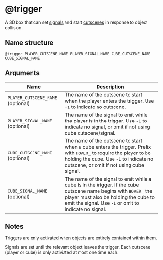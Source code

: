 # @trigger

A 3D box that can set [signals](../signals.md) and start
[cutscenes](../cutscenes/README.md) in response to object collision.

## Name structure

```
@trigger PLAYER_CUTSCENE_NAME PLAYER_SIGNAL_NAME CUBE_CUTSCENE_NAME CUBE_SIGNAL_NAME
```

## Arguments

| Name                              | Description                                                                                                                                                                                                        |
| --------------------------------- | ------------------------------------------------------------------------------------------------------------------------------------------------------------------------------------------------------------------ |
| `PLAYER_CUTSCENE_NAME` (optional) | The name of the cutscene to start when the player enters the trigger. Use `-1` to indicate no cutscene.                                                                                                            |
| `PLAYER_SIGNAL_NAME` (optional)   | The name of the signal to emit while the player is in the trigger. Use `-1` to indicate no signal, or omit if not using cube cutscene/signal.                                                                      |
| `CUBE_CUTSCENE_NAME` (optional)   | The name of the cutscene to start when a cube enters the trigger. Prefix with `HOVER_` to require the player to be holding the cube. Use `-1` to indicate no cutscene, or omit if not using cube signal.           |
| `CUBE_SIGNAL_NAME`   (optional)   | The name of the signal to emit while a cube is in the trigger. If the cube cutscene name begins with `HOVER_` the player must also be holding the cube to emit the signal. Use `-1` or omit to indicate no signal. |

## Notes

Triggers are only activated when objects are entirely contained within them.

Signals are set until the relevant object leaves the trigger. Each cutscene
(player or cube) is only activiated at most one time each.